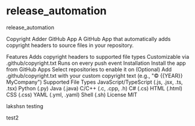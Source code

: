 # release_automation
release_automation

Copyright Adder GitHub App
A GitHub App that automatically adds copyright headers to source files in your repository.

Features
Adds copyright headers to supported file types
Customizable via .github/copyright.txt
Runs on every push event
Installation
Install the app from GitHub Apps
Select repositories to enable it on
(Optional) Add .github/copyright.txt with your custom copyright text (e.g., "© {{YEAR}} MyCompany")
Supported File Types
JavaScript/TypeScript (.js, .jsx, .ts, .tsx)
Python (.py)
Java (.java)
C/C++ (.c, .cpp, .h)
C# (.cs)
HTML (.html)
CSS (.css)
YAML (.yml, .yaml)
Shell (.sh)
License
MIT


lakshsn testing


test2
